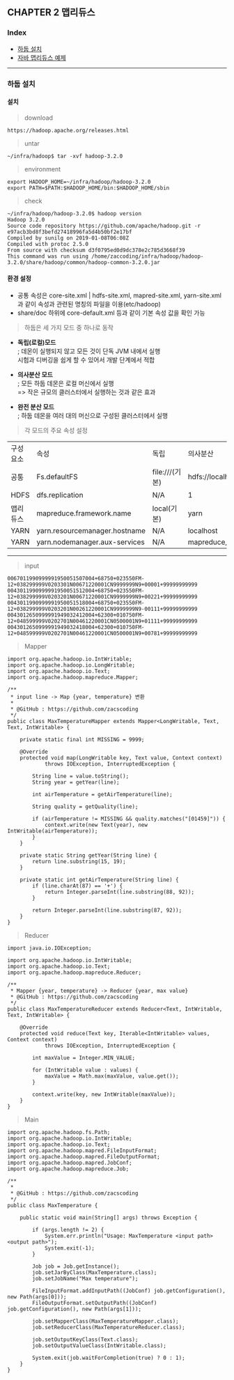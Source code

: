 ## CHAPTER 2 맵리듀스  

### Index  

- <a href="#install_hadoop">하둡 설치</a> 
- <a href="#map_reduce_java">자바 맵리듀스 예제</a>  

---  

<div id="install_hadoop"></div>

### 하둡 설치  

#### 설치

> download  

```aidl
https://hadoop.apache.org/releases.html
```  

> untar  

```aidl
~/infra/hadoop$ tar -xvf hadoop-3.2.0
```  

> environment  

```aidl
export HADOOP_HOME=~/infra/hadoop/hadoop-3.2.0
export PATH=$PATH:$HADOOP_HOME/bin:$HADOOP_HOME/sbin
```  

> check  

```aidl
~/infra/hadoop/hadoop-3.2.0$ hadoop version
Hadoop 3.2.0
Source code repository https://github.com/apache/hadoop.git -r e97acb3bd8f3befd27418996fa5d4b50bf2e17bf
Compiled by sunilg on 2019-01-08T06:08Z
Compiled with protoc 2.5.0
From source with checksum d3f0795ed0d9dc378e2c785d3668f39
This command was run using /home/zaccoding/infra/hadoop/hadoop-3.2.0/share/hadoop/common/hadoop-common-3.2.0.jar
```

#### 환경 설정  

- 공통 속성은 core-site.xml | hdfs-site.xml, mapred-site.xml, yarn-site.xml  
과 같이 속성과 관련된 명칭의 파일을 이용(etc/hadoop)  
- share/doc 하위에 core-default.xml 등과 같이 기본 속성 값을 확인 가능

> 하둡은 세 가지 모드 중 하나로 동작  

- **독립(로컬)모드**  
; 데몬이 실행되지 않고 모든 것이 단독 JVM 내에서 실행  
시험과 디버깅을 쉽게 할 수 있어서 개발 단계에서 적합  

- **의사분산 모드**  
; 모든 하둡 데몬은 로컬 머신에서 실행  
=> 작은 규모의 클러스터에서 실행하는 것과 같은 효과  

- **완전 분산 모드**  
; 하둡 데몬을 여러 대의 머신으로 구성된 클러스터에서 실행  

> 각 모드의 주요 속성 설정  

<table>
    <tr>
        <td>구성요소</td> <td>속성</td> <td>독립</td> 
        <td>의사분산</td> <td>완전분산</td>
    </tr>
    <tr>
        <td>공통</td>
        <td>
            Fs.defaultFS
        </td>
        <td>
            file:///(기본)
        </td>
        <td>
            hdfs://localhost/
        </td>
        <td>
            hdfs://namenode/
        </td>
    </tr>
    <tr>
        <td>HDFS</td>
        <td>
            dfs.replication
        </td>            
        <td>
            N/A        
        </td>
        <td>
            1
        </td>
        <td>
            3(기본)
        </td>
    </tr>
    <tr>
        <td>맵리듀스</td>
        <td>
            mapreduce.framework.name
        </td>
        <td>
            local(기본)
        </td>
        <td>
            yarn
        </td>
        <td>
            yarn
        </td>
    </tr>
    <tr>
        <td>YARN</td>
        <td>
            yarn.resourcemanager.hostname            
        </td>
        <td>
            N/A
        </td>
        <td>
            localhost
        </td>
        <td>
            resourcemanager
        </td>
    </tr>
    <tr>
        <td>YARN</td>
        <td>
            yarn.nodemanager.aux-services
        </td>
        <td>
            N/A
        </td>
        <td>
            mapreduce_shuffle
        </td>
        <td>
            mapreduce_shuffle
        </td>
    </tr>
</table> 

---  

<div id="map_reduce_java"></div>  

> input  

```aidl
0067011990999991950051507004+68750+023550FM-12+038299999V0203301N00671220001CN9999999N9+00001+99999999999
0043011990999991950051512004+68750+023550FM-12+038299999V0203201N00671220001CN9999999N9+00221+99999999999
0043011990999991950051518004+68750+023550FM-12+038299999V0203201N00261220001CN9999999N9-00111+99999999999
0043012650999991949032412004+62300+010750FM-12+048599999V0202701N00461220001CN0500001N9+01111+99999999999
0043012650999991949032418004+62300+010750FM-12+048599999V0202701N00461220001CN0500001N9+00781+99999999999
```  


> Mapper  

```aidl
import org.apache.hadoop.io.IntWritable;
import org.apache.hadoop.io.LongWritable;
import org.apache.hadoop.io.Text;
import org.apache.hadoop.mapreduce.Mapper;

/**
 * input line -> Map {year, temperature} 변환
 *
 * @GitHub : https://github.com/zacscoding
 */
public class MaxTemperatureMapper extends Mapper<LongWritable, Text, Text, IntWritable> {

    private static final int MISSING = 9999;

    @Override
    protected void map(LongWritable key, Text value, Context context)
            throws IOException, InterruptedException {

        String line = value.toString();
        String year = getYear(line);

        int airTemperature = getAirTemperature(line);

        String quality = getQuality(line);

        if (airTemperature != MISSING && quality.matches("[01459]")) {
            context.write(new Text(year), new IntWritable(airTemperature));
        }
    }

    private static String getYear(String line) {
        return line.substring(15, 19);
    }

    private static int getAirTemperature(String line) {
        if (line.charAt(87) == '+') {
            return Integer.parseInt(line.substring(88, 92));
        }

        return Integer.parseInt(line.substring(87, 92));
    }
}
```  

> Reducer  

```aidl
import java.io.IOException;

import org.apache.hadoop.io.IntWritable;
import org.apache.hadoop.io.Text;
import org.apache.hadoop.mapreduce.Reducer;

/**
 * Mapper {year, temperature} -> Reducer {year, max value}
 * @GitHub : https://github.com/zacscoding
 */
public class MaxTemperatureReducer extends Reducer<Text, IntWritable, Text, IntWritable> {

    @Override
    protected void reduce(Text key, Iterable<IntWritable> values, Context context)
            throws IOException, InterruptedException {

        int maxValue = Integer.MIN_VALUE;

        for (IntWritable value : values) {
            maxValue = Math.max(maxValue, value.get());
        }

        context.write(key, new IntWritable(maxValue));
    }
}
```  

> Main  

```aidl
import org.apache.hadoop.fs.Path;
import org.apache.hadoop.io.IntWritable;
import org.apache.hadoop.io.Text;
import org.apache.hadoop.mapred.FileInputFormat;
import org.apache.hadoop.mapred.FileOutputFormat;
import org.apache.hadoop.mapred.JobConf;
import org.apache.hadoop.mapreduce.Job;

/**
 *
 * @GitHub : https://github.com/zacscoding
 */
public class MaxTemperature {

    public static void main(String[] args) throws Exception {

        if (args.length != 2) {
            System.err.println("Usage: MaxTemperature <input path> <output path>");
            System.exit(-1);
        }

        Job job = Job.getInstance();
        job.setJarByClass(MaxTemperature.class);
        job.setJobName("Max temperature");

        FileInputFormat.addInputPath((JobConf) job.getConfiguration(), new Path(args[0]));
        FileOutputFormat.setOutputPath((JobConf) job.getConfiguration(), new Path(args[1]));

        job.setMapperClass(MaxTemperatureMapper.class);
        job.setReducerClass(MaxTemperatureReducer.class);

        job.setOutputKeyClass(Text.class);
        job.setOutputValueClass(IntWritable.class);

        System.exit(job.waitForCompletion(true) ? 0 : 1);
    }
}
```  



  

  
